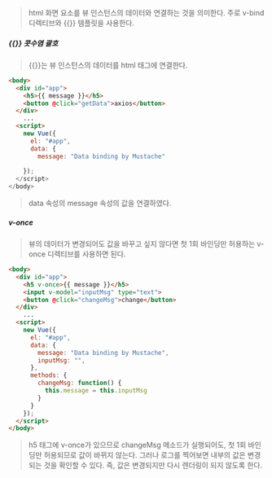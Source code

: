 > html 화면 요소를 뷰 인스턴스의 데이터와 연결하는 것을 의미한다. 주로 v-bind 디렉티브와 {{}} 템플릿을 사용한다.



##### {{}} 콧수염 괄호

> {{}}는 뷰 인스턴스의 데이터를 html 태그에 연결한다. 

```html
<body>
  <div id="app">
    <h5>{{ message }}</h5>
    <button @click="getData">axios</button>
  </div>
	...
  <script>
    new Vue({
      el: "#app",
      data: {
        message: "Data binding by Mustache"
      
    });
  </script>  
</body>
```

> data 속성의 message 속성의 값을 연결하였다.



##### v-once

> 뷰의 데이터가 변경되어도 값을 바꾸고 싶지 않다면 첫 1회 바인딩만 허용하는 v-once 디렉티브를 사용하면 된다.

```html
<body>
  <div id="app">
    <h5 v-once>{{ message }}</h5>
    <input v-model="inputMsg" type="text">
    <button @click="changeMsg">change</button>
  </div>
	...
  <script>
    new Vue({
      el: "#app",
      data: {
        message: "Data binding by Mustache",
        inputMsg: "",
      },
      methods: {
        changeMsg: function() {
          this.message = this.inputMsg
        }
      }
    });
  </script>  
</body>
```

> h5 태그에 v-once가 있으므로 changeMsg 메소드가 실행되어도, 첫 1회 바인딩만 허용되므로 값이 바뀌지 않는다. 그러나 로그를 찍어보면 내부의 값은 변경되는 것을 확인할 수 있다. 즉, 값은 변경되지만 다시 렌더링이 되지 않도록 한다.

